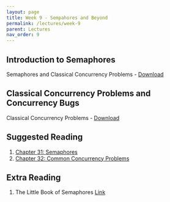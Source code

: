 ```yaml
---
layout: page
title: Week 9 - Sempahores and Beyond
permalink: /lectures/week-9
parent: Lectures
nav_order: 9
---
```


## Introduction to Semaphores

Semaphores and Classical Concurrency Problems - [Download](https://karthikv1392.github.io/cs3301_osn/slides/OSN_L17.pdf)

## Classical Concurrency Problems and Concurrency Bugs

Classical Concurrency Problems - [Download](https://karthikv1392.github.io/cs3301_osn/slides/OSN_L18.pdf)



## Suggested Reading

1. [Chapter 31: Semaphores](https://pages.cs.wisc.edu/~remzi/OSTEP/threads-sema.pdf)
2. [Chapter 32: Common Concurrency Problems](https://pages.cs.wisc.edu/~remzi/OSTEP/threads-bugs.pdf)


## Extra Reading

1. The Little Book of Semaphores [Link](https://greenteapress.com/semaphores/LittleBookOfSemaphores.pdf)
